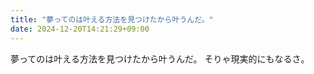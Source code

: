 ```yaml
---
title: "夢ってのは叶える方法を見つけたから叶うんだ。"
date: 2024-12-20T14:21:29+09:00
---
```

夢ってのは叶える方法を見つけたから叶うんだ。
そりゃ現実的にもなるさ。
